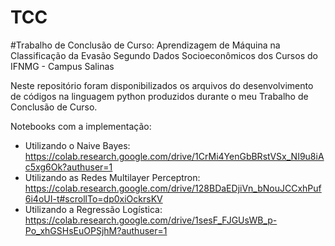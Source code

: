 # TCC
#Trabalho de Conclusão de Curso: Aprendizagem de Máquina na Classificação da Evasão Segundo Dados Socioeconômicos dos Cursos do IFNMG - Campus Salinas

Neste repositório foram disponibilizados os arquivos do desenvolvimento de códigos na linguagem python produzidos durante o meu Trabalho de Conclusão de Curso.

Notebooks com a implementação:
- Utilizando o Naive Bayes: https://colab.research.google.com/drive/1CrMi4YenGbBRstVSx_NI9u8iAc5xg6Ok?authuser=1
- Utilizando as Redes Multilayer Perceptron: https://colab.research.google.com/drive/128BDaEDjiVn_bNouJCCxhPuf6i4oUI-t#scrollTo=dp0xiOckrsKV
- Utilizando a Regressão Logística: https://colab.research.google.com/drive/1sesF_FJGUsWB_p-Po_xhGSHsEuOPSjhM?authuser=1
